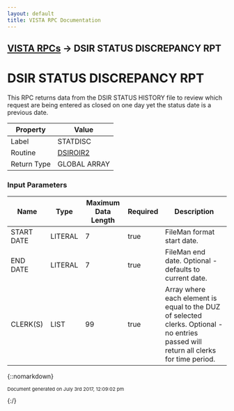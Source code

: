 ```yaml
---
layout: default
title: VISTA RPC Documentation
---
```


## [VISTA RPCs](TableOfContents) &#8594; DSIR STATUS DISCREPANCY RPT
# DSIR STATUS DISCREPANCY RPT

This RPC returns data from the DSIR STATUS HISTORY file to review which request are being entered as closed on one day yet the status date is a previous date.

Property | Value
--- | ---
Label | STATDISC
Routine | [DSIROIR2](http://code.osehra.org/dox/Routine_DSIROIR2_source.html)
Return Type | GLOBAL ARRAY


### Input Parameters

Name | Type | Maximum Data Length | Required | Description
--- | --- | --- | --- | ---
START DATE | LITERAL | 7 | true | FileMan format start date.
END DATE | LITERAL | 7 | true | FileMan end date. Optional - defaults to current date.
CLERK(S) | LIST | 99 | true | Array where each element is equal to the DUZ of selected clerks.  Optional - no entries passed will return all clerks for time period.



{::nomarkdown} <br/><p style="font-size: 11px">Document generated on July 3rd 2017, 12:09:02 pm</p>{:/}